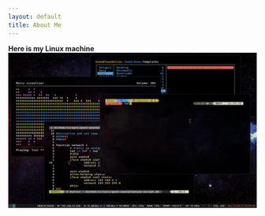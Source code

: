 ```yaml
---
layout: default
title: About Me
---
```

**Here is my Linux machine**
![machine](img/my_linux_machine.gif)
